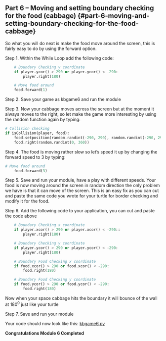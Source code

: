 ## Part 6 – Moving and setting boundary checking for the food (cabbage) {#part-6-moving-and-setting-boundary-checking-for-the-food-cabbage}

So what you will do next is make the food move around the screen, this is fairly easy to do by using the forward option.

Step 1.  Within the While Loop add the following code:
```python
    # Boundary Checking y coordinate
    if player.ycor() > 290 or player.ycor() < -290:
        player.right(180)

    # Move food around
    food.forward(1)
```

Step 2.  Save your game as kbgame6 and run the module

Step 3.  Now your cabbage moves across the screen but at the moment it always moves to the right, so let make the game more interesting by using the random function again by typing:
```python
# Collision checking
if isCollision(player, food):
    food.setposition(random.randint(-290, 290), random.randint(-290, 290))
    food.right(random.randint(0, 360))
```

Step 4.  The food is moving rather slow so let’s speed it up by changing the forward speed to 3 by typing:
```python
# Move food around
    food.forward(3)
```

Step 5.  Save and run your module, have a play with different speeds. Your food is now moving around the screen in random direction the only problem we have is that it can move of the screen. This is an easy fix as you can cut and paste the same code you wrote for your turtle for border checking and modify it for the food.

Step 6.  Add the following code to your application, you can cut and paste the code above
```python
    # Boundary Checking x coordinate
    if player.xcor() > 290 or player.xcor() < -290::
        player.right(180)

    # Boundary Checking y coordinate
    if player.ycor() > 290 or player.ycor() < -290:
        player.right(180)

    # Boundary Food Checking x coordinate
    if food.xcor() > 290 or food.xcor() < -290:
        food.right(180)

    # Boundary Food Checking y coordinate
    if food.ycor() > 290 or food.ycor() < -290:
        food.right(180) 
```
Now when your space cabbage hits the boundary it will bounce of the wall at 180<sup>0</sup> just like your turtle

Step 7.  Save and run your module

Your code should now look like this: [kbgame6.py](/src/kbgame6.py)

**Congratulations Module 6 Completed**